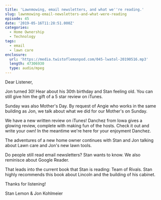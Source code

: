```yaml
---
title: 'Lawnmowing, email newsletters, and what we''re reading.'
slug: lawnmowing-email-newsletters-and-what-were-reading
episode: 45
date: '2019-05-16T11:28:51.000Z'
categories:
  - Home Ownership
  - Technology
tags:
  - email
  - lawn care
enclosure:
  url: 'https://media.twistoflemonpod.com/045-lwatol-20190516.mp3'
  length: 47306930
  type: audio/mpeg
---
```


Dear Listener,

Jon turned 30! Hear about his 30th birthday and Stan feeling old. You can still give him the gift of a 5 star review on iTunes.

Sunday was also Mother's Day. By request of Angie who works in the same building as Jon, we talk about what we did for our Mother's on Sunday.

We have a new written review on iTunes! Danchez from Iowa gives a glowing review, complete with making fun of the hosts. Check it out and write your own! In the meantime we're here for your enjoyment Danchez.

The adventures of a new home owner continues with Stan and Jon talking about Lawn care and Jon's new lawn tools.

Do people still read email newsletters? Stan wants to know. We also reminisce about Google Reader.

That leads into the current book that Stan is reading: Team of Rivals. Stan highly recommends this book about Lincoln and the building of his cabinet.

Thanks for listening!

Stan Lemon & Jon Kohlmeier

